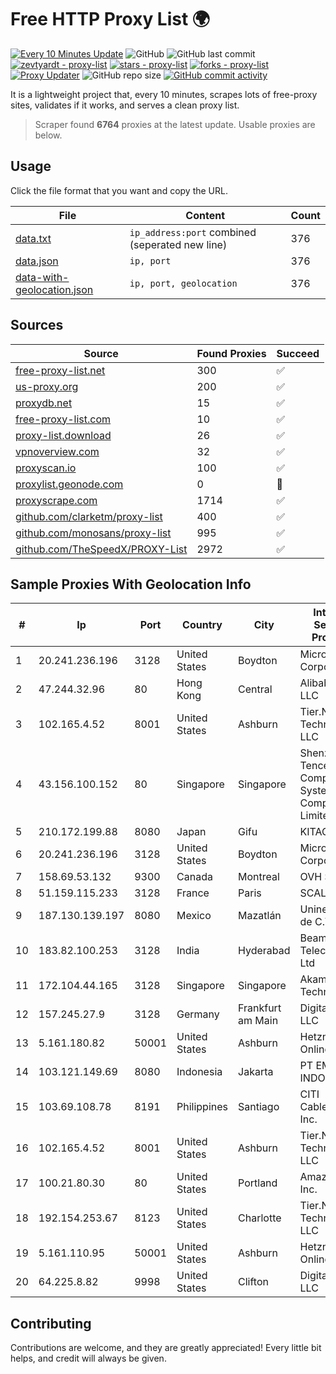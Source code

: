 
# Free HTTP Proxy List 🌍

[![Every 10 Minutes Update](https://github.com/mertguvencli/http-proxy-list/actions/workflows/main.yml/badge.svg?branch=main)](https://github.com/mertguvencli/http-proxy-list/actions/workflows/main.yml)
![GitHub](https://img.shields.io/github/license/mertguvencli/http-proxy-list)
![GitHub last commit](https://img.shields.io/github/last-commit/mertguvencli/http-proxy-list)
[![zevtyardt - proxy-list](https://img.shields.io/static/v1?label=zevtyardt&message=proxy-list&color=blue&logo=github)](https://github.com/zevtyardt/proxy-list "Go to GitHub repo")
[![stars - proxy-list](https://img.shields.io/github/stars/zevtyardt/proxy-list?style=social)](https://github.com/zevtyardt/proxy-list)
[![forks - proxy-list](https://img.shields.io/github/forks/zevtyardt/proxy-list?style=social)](https://github.com/zevtyardt/proxy-list)
[![Proxy Updater](https://github.com/zevtyardt/proxy-list/workflows/Proxy%20Updater/badge.svg)](https://github.com/zevtyardt/proxy-list/actions?query=workflow:"Proxy+Updater")
![GitHub repo size](https://img.shields.io/github/repo-size/zevtyardt/proxy-list)
[![GitHub commit activity](https://img.shields.io/github/commit-activity/m/zevtyardt/proxy-list?logo=commits)](https://github.com/zevtyardt/proxy-list/commits/main)

It is a lightweight project that, every 10 minutes, scrapes lots of free-proxy sites, validates if it works, and serves a clean proxy list.

> Scraper found **6764** proxies at the latest update. Usable proxies are below.

## Usage

Click the file format that you want and copy the URL.

|File|Content|Count|
|----|-------|-----|
|[data.txt](https://raw.githubusercontent.com/mertguvencli/http-proxy-list/main/proxy-list/data.txt)|`ip_address:port` combined (seperated new line)|376|
|[data.json](https://raw.githubusercontent.com/mertguvencli/http-proxy-list/main/proxy-list/data.json)|`ip, port`|376|
|[data-with-geolocation.json](https://raw.githubusercontent.com/mertguvencli/http-proxy-list/main/proxy-list/data-with-geolocation.json)|`ip, port, geolocation`|376|

## Sources

|Source|Found Proxies|Succeed|
|------|-------------|-------|
|[free-proxy-list.net](https://free-proxy-list.net)|300|✅|
|[us-proxy.org](https://www.us-proxy.org)|200|✅|
|[proxydb.net](http://proxydb.net)|15|✅|
|[free-proxy-list.com](https://free-proxy-list.com/?page=&port=&type%5B%5D=http&type%5B%5D=https&up_time=0&search=Search)|10|✅|
|[proxy-list.download](https://www.proxy-list.download/HTTP)|26|✅|
|[vpnoverview.com](https://vpnoverview.com/privacy/anonymous-browsing/free-proxy-servers)|32|✅|
|[proxyscan.io](https://www.proxyscan.io)|100|✅|
|[proxylist.geonode.com](https://proxylist.geonode.com/api/proxy-list?limit=300&page=1&sort_by=lastChecked&sort_type=desc&protocols=http,https)|0|🚫|
|[proxyscrape.com](https://api.proxyscrape.com/v2/?request=displayproxies&protocol=http&timeout=10000&country=all&ssl=all&anonymity=all)|1714|✅|
|[github.com/clarketm/proxy-list](https://raw.githubusercontent.com/clarketm/proxy-list/master/proxy-list-raw.txt)|400|✅|
|[github.com/monosans/proxy-list](https://raw.githubusercontent.com/monosans/proxy-list/main/proxies/http.txt)|995|✅|
|[github.com/TheSpeedX/PROXY-List](https://raw.githubusercontent.com/TheSpeedX/PROXY-List/master/http.txt)|2972|✅|


## Sample Proxies With Geolocation Info

|#|Ip|Port|Country|City|Internet Service Provider|
|-|--|----|-------|----|-------------------------|
|1|20.241.236.196|3128|United States|Boydton|Microsoft Corporation|
|2|47.244.32.96|80|Hong Kong|Central|Alibaba.com LLC|
|3|102.165.4.52|8001|United States|Ashburn|Tier.Net Technologies LLC|
|4|43.156.100.152|80|Singapore|Singapore|Shenzhen Tencent Computer Systems Company Limited|
|5|210.172.199.88|8080|Japan|Gifu|KITAGATA|
|6|20.241.236.196|3128|United States|Boydton|Microsoft Corporation|
|7|158.69.53.132|9300|Canada|Montreal|OVH SAS|
|8|51.159.115.233|3128|France|Paris|SCALEWAY|
|9|187.130.139.197|8080|Mexico|Mazatlán|Uninet S.A. de C.V.|
|10|183.82.100.253|3128|India|Hyderabad|Beam Telecom Pvt Ltd|
|11|172.104.44.165|3128|Singapore|Singapore|Akamai Technologies|
|12|157.245.27.9|3128|Germany|Frankfurt am Main|DigitalOcean, LLC|
|13|5.161.180.82|50001|United States|Ashburn|Hetzner Online GmbH|
|14|103.121.149.69|8080|Indonesia|Jakarta|PT EMERIO INDONESIA|
|15|103.69.108.78|8191|Philippines|Santiago|CITI Cableworld Inc.|
|16|102.165.4.52|8001|United States|Ashburn|Tier.Net Technologies LLC|
|17|100.21.80.30|80|United States|Portland|Amazon.com, Inc.|
|18|192.154.253.67|8123|United States|Charlotte|Tier.Net Technologies LLC|
|19|5.161.110.95|50001|United States|Ashburn|Hetzner Online GmbH|
|20|64.225.8.82|9998|United States|Clifton|DigitalOcean, LLC|



## Contributing

Contributions are welcome, and they are greatly appreciated! Every
little bit helps, and credit will always be given.

